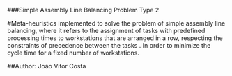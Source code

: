 ###Simple Assembly Line Balancing Problem Type 2

#Meta-heuristics implemented to solve the problem of simple assembly line balancing, where it refers to the assignment of tasks with predefined processing times to workstations that are arranged in a row, respecting the constraints of precedence between the tasks . In order to minimize the cycle time for a fixed number of workstations.

##Author: João Vitor Costa